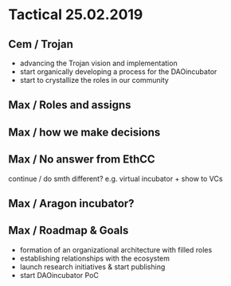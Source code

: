# Tactical 25.02.2019

## Cem / Trojan

* advancing the Trojan vision and implementation
* start organically developing a process for the DAOincubator
* start to crystallize the roles in our community

## Max / Roles and assigns

## Max / how we make decisions

## Max / No answer from EthCC 

continue / do smth different? e.g. virtual incubator + show to VCs

## Max / Aragon incubator?

## Max / Roadmap & Goals

* formation of an organizational architecture with filled roles 
* establishing relationships with the ecosystem
* launch research initiatives & start publishing
* start DAOincubator PoC

